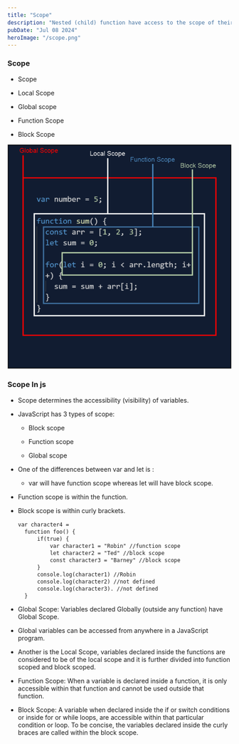```yaml
---
title: "Scope"
description: "Nested (child) function have access to the scope of their parent functions"
pubDate: "Jul 08 2024"
heroImage: "/scope.png"
---
```


### Scope

- Scope

- Local Scope

- Global scope

- Function Scope

- Block Scope

![alt](./scope-js.png)

### Scope In js

- Scope determines the accessibility (visibility) of variables.

- JavaScript has 3 types of scope:

  - Block scope

  - Function scope

  - Global scope

- One of the differences between var and let is :

  - var will have function scope whereas let will have block scope.

- Function scope is within the function.
- Block scope is within curly brackets.

  ```
  var character4 =
    function foo() {
        if(true) {
            var character1 = "Robin" //function scope
            let character2 = "Ted" //block scope
            const character3 = "Barney" //block scope
        }
        console.log(character1) //Robin
        console.log(character2) //not defined
        console.log(character3). //not defined
    }
  ```

- Global Scope: Variables declared Globally (outside any function) have Global Scope.

- Global variables can be accessed from anywhere in a JavaScript program.

- Another is the Local Scope, variables declared inside the functions are considered to be of the local scope and it is further divided into function scoped and block scoped.

- Function Scope: When a variable is declared inside a function, it is only accessible within that function and cannot be used outside that function.

- Block Scope: A variable when declared inside the if or switch conditions or inside for or while loops, are accessible within that particular condition or loop. To be concise, the variables declared inside the curly braces are called within the block scope.
